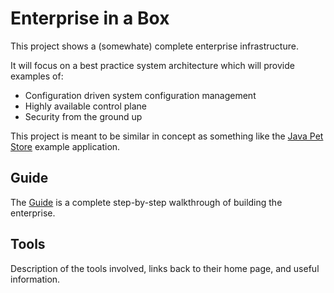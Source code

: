 # Enterprise in a Box

This project shows a (somewhate) complete enterprise infrastructure.

It will focus on a best practice system architecture which will provide
examples of:

- Configuration driven system configuration management
- Highly available control plane
- Security from the ground up

This project is meant to be similar in concept as something like the 
[Java Pet Store](http://www.oracle.com/technetwork/articles/java/petstore-137013.html)
example application.

## Guide

The [Guide](guide/intro) is a complete step-by-step walkthrough of building the
enterprise.

## Tools

Description of the tools involved, links back to their home page, and 
useful information.
